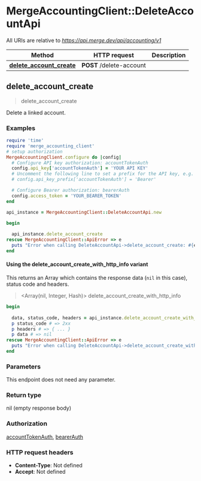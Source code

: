 # MergeAccountingClient::DeleteAccountApi

All URIs are relative to *https://api.merge.dev/api/accounting/v1*

| Method | HTTP request | Description |
| ------ | ------------ | ----------- |
| [**delete_account_create**](DeleteAccountApi.md#delete_account_create) | **POST** /delete-account |  |


## delete_account_create

> delete_account_create



Delete a linked account.

### Examples

```ruby
require 'time'
require 'merge_accounting_client'
# setup authorization
MergeAccountingClient.configure do |config|
  # Configure API key authorization: accountTokenAuth
  config.api_key['accountTokenAuth'] = 'YOUR API KEY'
  # Uncomment the following line to set a prefix for the API key, e.g. 'Bearer' (defaults to nil)
  # config.api_key_prefix['accountTokenAuth'] = 'Bearer'

  # Configure Bearer authorization: bearerAuth
  config.access_token = 'YOUR_BEARER_TOKEN'
end

api_instance = MergeAccountingClient::DeleteAccountApi.new

begin
  
  api_instance.delete_account_create
rescue MergeAccountingClient::ApiError => e
  puts "Error when calling DeleteAccountApi->delete_account_create: #{e}"
end
```

#### Using the delete_account_create_with_http_info variant

This returns an Array which contains the response data (`nil` in this case), status code and headers.

> <Array(nil, Integer, Hash)> delete_account_create_with_http_info

```ruby
begin
  
  data, status_code, headers = api_instance.delete_account_create_with_http_info
  p status_code # => 2xx
  p headers # => { ... }
  p data # => nil
rescue MergeAccountingClient::ApiError => e
  puts "Error when calling DeleteAccountApi->delete_account_create_with_http_info: #{e}"
end
```

### Parameters

This endpoint does not need any parameter.

### Return type

nil (empty response body)

### Authorization

[accountTokenAuth](../README.md#accountTokenAuth), [bearerAuth](../README.md#bearerAuth)

### HTTP request headers

- **Content-Type**: Not defined
- **Accept**: Not defined

